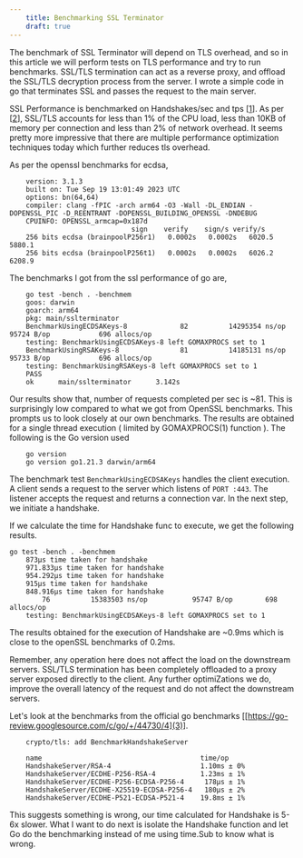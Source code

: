 ```yaml
---
    title: Benchmarking SSL Terminator
    draft: true
---
```


The benchmark of SSL Terminator will depend on TLS overhead, and so in this article we will perform tests on TLS performance and try to run benchmarks. SSL/TLS termination can act as a reverse proxy, and offload the SSL/TLS decryption process from the server. I wrote a simple code in go that terminates SSL and passes the request to the main server.

SSL Performance is benchmarked on Handshakes/sec and tps [[1](https://www.haproxy.com/blog/benchmarking-ssl-performance)]. As per [[2](https://www.imperialviolet.org/2010/06/25/overclocking-ssl.html)], SSL/TLS accounts for less than 1% of the CPU load, less than 10KB of memory per connection and less than 2% of network overhead. It seems pretty more impressive that there are multiple performance optimization techniques today which further reduces tls overhead.

As per the openssl benchmarks for ecdsa,

```
    version: 3.1.3
    built on: Tue Sep 19 13:01:49 2023 UTC
    options: bn(64,64)
    compiler: clang -fPIC -arch arm64 -O3 -Wall -DL_ENDIAN -DOPENSSL_PIC -D_REENTRANT -DOPENSSL_BUILDING_OPENSSL -DNDEBUG
    CPUINFO: OPENSSL_armcap=0x187d
                              sign    verify    sign/s verify/s
    256 bits ecdsa (brainpoolP256r1)   0.0002s   0.0002s   6020.5   5880.1
    256 bits ecdsa (brainpoolP256t1)   0.0002s   0.0002s   6026.2   6208.9
```

The benchmarks I got from the ssl performance of go are,

```
    go test -bench . -benchmem
    goos: darwin
    goarch: arm64
    pkg: main/sslterminator
    BenchmarkUsingECDSAKeys-8             82          14295354 ns/op           95724 B/op            696 allocs/op
    testing: BenchmarkUsingECDSAKeys-8 left GOMAXPROCS set to 1
    BenchmarkUsingRSAKeys-8               81          14185131 ns/op           95733 B/op            696 allocs/op
    testing: BenchmarkUsingRSAKeys-8 left GOMAXPROCS set to 1
    PASS
    ok      main/sslterminator      3.142s
```

Our results show that, number of requests completed per sec is ~81. This is surprisingly low compared to what we got from OpenSSL benchmarks. This prompts us to look closely at our own benchmarks. 
The results are obtained for a single thread execution ( limited by GOMAXPROCS(1) function ). The following is the Go version used

```
    go version
    go version go1.21.3 darwin/arm64
```

The benchmark test `BenchmarkUsingECDSAKeys` handles the client execution. A client sends a request to the server which listens of `PORT :443`. The listener accepts the request and returns a connection var. In the next step, we initiate a handshake.

If we calculate the time for Handshake func to execute, we get the following results.

```
go test -bench . -benchmem
    873µs time taken for handshake
    971.833µs time taken for handshake
    954.292µs time taken for handshake
    915µs time taken for handshake
    848.916µs time taken for handshake
        76          15383503 ns/op           95747 B/op        698 allocs/op
    testing: BenchmarkUsingECDSAKeys-8 left GOMAXPROCS set to 1
```

The results obtained for the execution of Handshake are ~0.9ms which is close to the openSSL benchmarks of 0.2ms.

Remember, any operation here does not affect the load on the downstream servers. SSL/TLS termination has been completely offloaded to a proxy server exposed directly to the client. Any further optimiZations we do, improve the overall latency of the request and do not affect the downstream servers.

Let's look at the benchmarks from the official go benchmarks [[https://go-review.googlesource.com/c/go/+/44730/4](3)]. 

```
    crypto/tls: add BenchmarkHandshakeServer

    name                                       time/op
    HandshakeServer/RSA-4                      1.10ms ± 0%
    HandshakeServer/ECDHE-P256-RSA-4           1.23ms ± 1%
    HandshakeServer/ECDHE-P256-ECDSA-P256-4     178µs ± 1%
    HandshakeServer/ECDHE-X25519-ECDSA-P256-4   180µs ± 2%
    HandshakeServer/ECDHE-P521-ECDSA-P521-4    19.8ms ± 1%
```
This suggests something is wrong, our time calculated for Handshake is 5-6x slower. What I want to do next is isolate the Handshake function and let Go do the benchmarking instead of me using time.Sub to know what is wrong.

